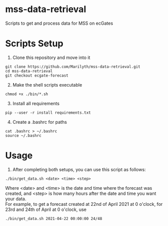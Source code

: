 # mss-data-retrieval
Scripts to get and process data for MSS on ecGates

# Scripts Setup
1. Clone this repository and move into it
```
git clone https://github.com/Marilyth/mss-data-retrieval.git
cd mss-data-retrieval
git checkout ecgate-forecast
```
2. Make the shell scripts executable
```
chmod +x ./bin/*.sh
```
3. Install all requirements
```
pip --user -r install requirements.txt
```
4. Create a .bashrc for paths
```
cat .bashrc > ~/.bashrc
source ~/.bashrc
```

# Usage
1. After completing both setups, you can use this script as follows:
```
./bin/get_data.sh <date> <time> <step>
```
Where \<date\> and \<time\> is the date and time where the forecast was created, and \<step\> is how many hours after the date and time you want your data.\
For example, to get a forecast created at 22nd of April 2021 at 0 o'clock, for 23rd and 24th of April at 0 o'clock, use
```
./bin/get_data.sh 2021-04-22 00:00:00 24/48
```
